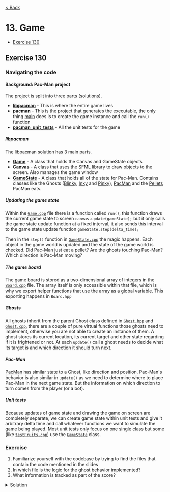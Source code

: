 [< Back](README.md)

# 13. Game

* [Exercise 130](#exercise-130)

## Exercise 130

### Navigating the code

#### Background: Pac-Man project

The project is split into three parts (solutions).

- [**libpacman**](../../lib/CMakeLists.txt) - This is where the entire game lives
- [**pacman**](../../src/CMakeLists.txt) - This is the project that generates the
  executable, the only thing [main](../../src/main.cpp) does is to create the game
  instance and call the `run()` function
- [**pacman_unit_tests**](../CMakeLists.txt) - All the unit tests for the game

##### libpacman

The libpacman solution has 3 main parts.

- [**Game**](../../lib/include/Game.hpp) - A class that holds the Canvas and GameState
  objects
- [**Canvas**](../../lib/include/Canvas.hpp) - A class that uses the SFML library to
  draw objects to the screen. Also manages the game window
- [**GameState**](../../lib/include/GameState.hpp) - A class that holds all of the
  state for Pac-Man. Contains classes like the
  Ghosts ([Blinky](../../lib/include/Blinky.hpp), [Inky](../../lib/include/Inky.hpp)
  and [Pinky](../../lib/include/Pinky.hpp)), [PacMan](../../lib/include/PacMan.hpp)
  and the [Pellets](../../lib/include/Pellets.hpp) PacMan eats.

##### Updating the game state

Within the [`Game.cpp`](../../lib/Game.cpp) file there is a function called `run()`,
this function draws the current game state to screen `canvas.update(gameState);` but
it only calls the game state update function at a fixed interval, it also sends this
interval to the game state update function `gameState.step(delta_time);`

Then in the `step()` function in [`GameState.cpp`](../../lib/GameState.cpp)
the magic happens. Each object in the game world is updated and the state of the game
world is checked. Did Pac-Man just eat a pellet? Are the ghosts touching Pac-Man?
Which direction is Pac-Man moving?

##### The game board

The game board is stored as a two-dimensional array of integers in
the [`Board.cpp`](../../lib/Board.cpp) file. The array itself is only accessible
within that file, which is why we export helper functions that use the array as a
global variable. This exporting happens in `Board.hpp`

##### Ghosts

All ghosts inherit from the parent Ghost class defined
in [`Ghost.hpp`](../../lib/include/Ghost.hpp) and [`Ghost.cpp`](../../lib/Ghost.cpp),
there are a couple of pure virtual functions those ghosts need to implement, otherwise
you are not able to create an instance of them. A ghost stores its current location,
its current target and other state regarding if it is frightened or not. At
each `update()` call a ghost needs to decide what its target is and which direction it
should turn next.

##### Pac-Man

[PacMan](../../lib/include/PacMan.hpp) has similar state to a Ghost, like direction
and position. Pac-Man's behavior is also similar in `update()` as we need to determine
where to place Pac-Man in the next game state. But the information on which direction
to turn comes from the player (or a bot).

##### Unit tests

Because updates of game state and drawing the game on screen are completely separate,
we can create game state within unit tests and give it arbitrary delta time and call
whatever functions we want to simulate the game being played. Most unit tests only
focus on one single class but some (like
[`testFruits.cpp`](../unit_tests/testFruits.cpp)) use the
[`GameState`](../../lib/include/GameState.hpp) class.

### Exercise

1. Familiarize yourself with the codebase by trying to find the files that contain the
   code mentioned in the slides
2. In which file is the logic for the ghost behavior implemented?
3. What information is tracked as part of the score?

<details>
   <summary>Solution</summary>

2. The behavior of the ghosts is mostly implemented in Ghost.cpp, but each of the
   ghosts has its own file that implements its personality.

3. The score keeps track of the number of lives, pellets and fruits, as well as the
   number of points earned by the player.

</details>

